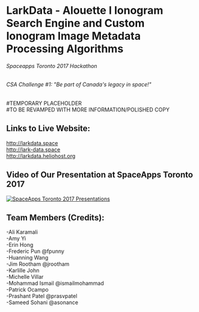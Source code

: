 # LarkData - Alouette I Ionogram Search Engine and Custom Ionogram Image Metadata Processing Algorithms
###### Spaceapps Toronto 2017 Hackathon
###### CSA Challenge #1: "Be part of Canada's legacy in space!"

#TEMPORARY PLACEHOLDER<br />
#TO BE REVAMPED WITH MORE INFORMATION/POLISHED COPY<br />

## Links to Live Website:
http://larkdata.space<br />
http://lark-data.space<br />
http://larkdata.heliohost.org<br />

## Video of Our Presentation at SpaceApps Toronto 2017
[![SpaceApps Toronto 2017 Presentations](http://i.imgur.com/wxEdpt9.png)](https://www.youtube.com/watch?v=U5yd2ZN50Yk&feature=youtu.be&t=1h31m20s "SpaceApps Toronto 2017 Presentations")

## Team Members (Credits):
-Ali Karamali<br />
-Amy Yi<br />
-Erin Hong<br />
-Frederic Pun @fpunny<br />
-Huanning Wang<br />
-Jim Rootham @jrootham<br />
-Karlille John<br />
-Michelle Villar<br />
-Mohammad Ismail @ismailmohammad<br />
-Patrick Ocampo<br />
-Prashant Patel @prasvpatel<br />
-Sameed Sohani @asonance<br />
